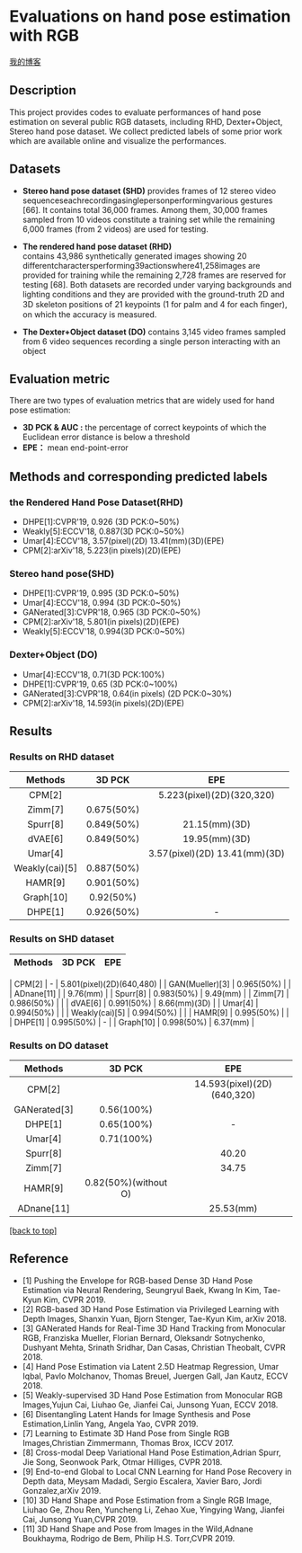 # Evaluations on hand pose estimation with RGB 
[我的博客](https://blog.csdn.net/qq_32896115)  
## Description
This project provides codes to evaluate performances of hand pose estimation on several public RGB datasets, including RHD, Dexter+Object, Stereo hand pose dataset. We collect predicted labels of some prior work which are available online and visualize the performances.
## Datasets
* **Stereo hand pose dataset (SHD)** 
provides frames of 12 stereo video sequenceseachrecordingasinglepersonperformingvarious gestures [66]. It contains total 36,000 frames. Among them, 30,000 frames sampled from 10 videos constitute a training set while the remaining 6,000 frames (from 2 videos) are used for testing.

* **The rendered hand pose dataset (RHD)**  
contains 43,986 synthetically generated images showing 20 differentcharactersperforming39actionswhere41,258images are provided for training while the remaining 2,728 frames are reserved for testing [68]. Both datasets are recorded under varying backgrounds and lighting conditions and they are provided with the ground-truth 2D and 3D skeleton positions of 21 keypoints (1 for palm and 4 for each ﬁnger), on which the accuracy is measured. 
* **The Dexter+Object dataset (DO)** 
contains 3,145 video frames sampled from 6 video sequences recording a single person interacting with an object

## Evaluation metric
There are two types of evaluation metrics that are widely used for hand pose estimation:
* **3D PCK & AUC :** the percentage of correct keypoints of which the Euclidean error distance is below a threshold
* **EPE：** mean end-point-error
## Methods and corresponding predicted labels
### the Rendered Hand Pose Dataset(RHD)
* DHPE[1]:CVPR'19, 0.926 (3D PCK:0~50%)
* Weakly[5]:ECCV'18, 0.887(3D PCK:0~50%)
* Umar[4]:ECCV'18, 3.57(pixel)(2D)  13.41(mm)(3D)(EPE)
* CPM[2]:arXiv'18, 5.223(in pixels)(2D)(EPE)
### Stereo hand pose(SHD)
* DHPE[1]:CVPR'19, 0.995 (3D PCK:0~50%)
* Umar[4]:ECCV'18, 0.994 (3D PCK:0~50%)
* GANerated[3]:CVPR'18, 0.965 (3D PCK:0~50%)
* CPM[2]:arXiv'18, 5.801(in pixels)(2D)(EPE)
* Weakly[5]:ECCV'18, 0.994(3D PCK:0~50%)
### Dexter+Object (DO)
* Umar[4]:ECCV'18, 0.71(3D PCK:100%)
* DHPE[1]:CVPR'19, 0.65 (3D PCK:0~100%)
* GANerated[3]:CVPR'18, 0.64(in pixels) (2D PCK:0~30%)
* CPM[2]:arXiv'18, 14.593(in pixels)(2D)(EPE)
## Results
### Results on RHD dataset
|     Methods     |   3D PCK   |              EPE               |
| :-------------: | :--------: | :----------------------------: |
|     CPM[2]      |            |   5.223(pixel)(2D)(320,320)    |
|     Zimm[7]     | 0.675(50%) |                                |
|    Spurr[8]     | 0.849(50%) |         21.15(mm)(3D)          |
|     dVAE[6]     | 0.849(50%) |         19.95(mm)(3D)          |
|     Umar[4]     |            | 3.57(pixel)(2D)  13.41(mm)(3D) |
| Weakly(cai)[5]  | 0.887(50%) |                                |
|     HAMR[9]     | 0.901(50%) |                                |
|    Graph[10]    | 0.92(50%)  |                                |
|     DHPE[1]     | 0.926(50%) |               -                |
### Results on SHD dataset
|     Methods     |   3D PCK   |            EPE            |
| :-------------: | :--------: | :-----------------------: |

|     CPM[2]      |     -      | 5.801(pixel)(2D)(640,480) |
| GAN(Mueller)[3] | 0.965(50%) |                           |
| ADnane[11]      |            | 9.76(mm) |
|    Spurr[8]     | 0.983(50%) |         9.49(mm)          |
|     Zimm[7]     | 0.986(50%) |                           |
|     dVAE[6]     | 0.991(50%) |       8.66(mm)(3D)        |
|     Umar[4]     | 0.994(50%) |                           |
| Weakly(cai)[5]  | 0.994(50%) |                           |
|     HAMR[9]     | 0.995(50%) |                           |
|     DHPE[1]     | 0.995(50%) |             -             |
|    Graph[10]    | 0.998(50%) |         6.37(mm)          |

### Results on DO dataset
| Methods |   3D PCK   |          EPE           |
| :-----: | :--------: | :--------------------: |
| CPM[2]  |            | 14.593(pixel)(2D)(640,320) |
| GANerated[3] | 0.56(100%) |                       |
| DHPE[1] | 0.65(100%) |           -            |
| Umar[4] | 0.71(100%) |                       |
| Spurr[8] |                      | 40.20 |
| Zimm[7] |  | 34.75 |
| HAMR[9] | 0.82(50%)(without O) |                       |
| ADnane[11] |  | 25.53(mm) |
<a href="#evaluations-on-hand-pose-estimation with RGB">[back to top]</a>
## Reference
* [1] Pushing the Envelope for RGB-based Dense 3D Hand Pose Estimation via Neural Rendering, Seungryul Baek, Kwang In Kim, Tae-Kyun Kim, CVPR 2019.
* [2] RGB-based 3D Hand Pose Estimation via Privileged Learning with Depth Images, Shanxin Yuan, Bjorn Stenger, Tae-Kyun Kim, arXiv 2018.
* [3] GANerated Hands for Real-Time 3D Hand Tracking from Monocular RGB, Franziska Mueller, Florian Bernard, Oleksandr Sotnychenko, Dushyant Mehta, Srinath Sridhar, Dan Casas, Christian Theobalt, CVPR 2018.
* [4] Hand Pose Estimation via Latent 2.5D Heatmap Regression, Umar Iqbal, Pavlo Molchanov, Thomas Breuel, Juergen Gall, Jan Kautz, ECCV 2018.
* [5] Weakly-supervised 3D Hand Pose Estimation from Monocular RGB Images,Yujun Cai, Liuhao Ge, Jianfei Cai, Junsong Yuan, ECCV 2018.
* [6] Disentangling Latent Hands for Image Synthesis and Pose Estimation,Linlin Yang, Angela Yao, CVPR 2019.
* [7] Learning to Estimate 3D Hand Pose from Single RGB Images,Christian Zimmermann, Thomas Brox, ICCV 2017.
* [8] Cross-modal Deep Variational Hand Pose Estimation,Adrian Spurr, Jie Song, Seonwook Park, Otmar Hilliges, CVPR 2018.
* [9] End-to-end Global to Local CNN Learning for Hand Pose Recovery in Depth data, Meysam Madadi, Sergio Escalera, Xavier Baro, Jordi Gonzalez,arXiv 2019.
* [10] 3D Hand Shape and Pose Estimation from a Single RGB Image, Liuhao Ge, Zhou Ren, Yuncheng Li, Zehao Xue, Yingying Wang, Jianfei Cai, Junsong Yuan,CVPR 2019.
* [11] 3D Hand Shape and Pose from Images in the Wild,Adnane Boukhayma, Rodrigo de Bem, Philip H.S. Torr,CVPR 2019.


